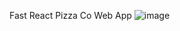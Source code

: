 Fast React Pizza Co Web App
![image](https://github.com/trdxlucifer/supreme-pizzaApp/assets/88707456/87d3cc69-ffb1-4514-8e6b-2edc3b235f09)

